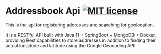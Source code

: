 # Addressbook Api [![MIT license](http://img.shields.io/badge/license-MIT-brightgreen.svg)](https://github.com/rodrigolimasd/qideas-register-api/blob/master/LICENSE)

This is the api for registering addresses and searching for geolocation.

It is a RESTful API built with Java 11 + SpringBoot + MongoDB + Docker, providing Rest capabilities to store addresses in addition to finding their actual longitude and latitude using the Google Geocoding API
